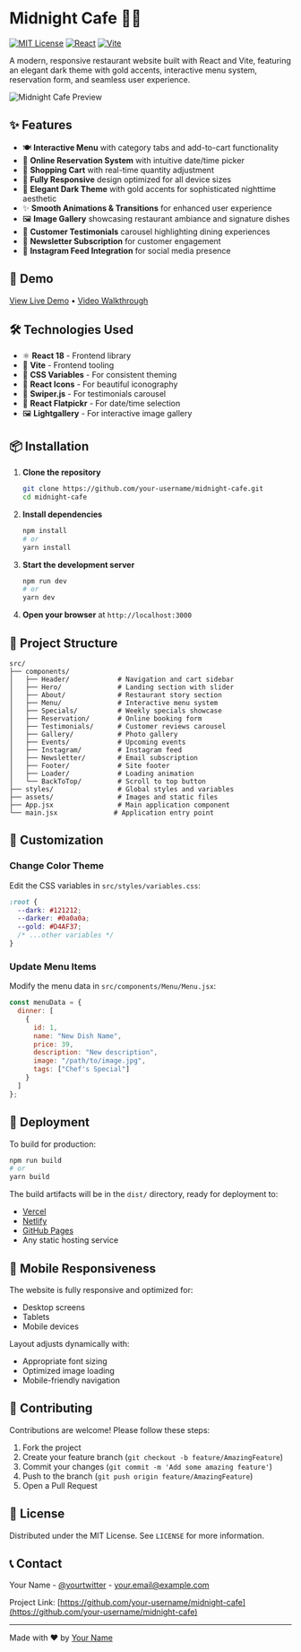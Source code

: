 # Midnight Cafe 🌙✨

[![MIT License](https://img.shields.io/badge/License-MIT-gold.svg)](https://opensource.org/licenses/MIT)
[![React](https://img.shields.io/badge/React-18-61DAFB.svg?logo=react&logoColor=white)](https://reactjs.org/)
[![Vite](https://img.shields.io/badge/Vite-Latest-646CFF.svg?logo=vite&logoColor=white)](https://vitejs.dev/)

A modern, responsive restaurant website built with React and Vite, featuring an elegant dark theme with gold accents, interactive menu system, reservation form, and seamless user experience.

![Midnight Cafe Preview](https://i.imgur.com/JqYeZvn.png)

## ✨ Features

- 🍽️ **Interactive Menu** with category tabs and add-to-cart functionality
- 📅 **Online Reservation System** with intuitive date/time picker
- 🛒 **Shopping Cart** with real-time quantity adjustment
- 📱 **Fully Responsive** design optimized for all device sizes
- 🌙 **Elegant Dark Theme** with gold accents for sophisticated nighttime aesthetic
- ✨ **Smooth Animations & Transitions** for enhanced user experience
- 🖼️ **Image Gallery** showcasing restaurant ambiance and signature dishes
- 💬 **Customer Testimonials** carousel highlighting dining experiences
- 📰 **Newsletter Subscription** for customer engagement
- 📱 **Instagram Feed Integration** for social media presence

## 🚀 Demo

[View Live Demo](https://midnight-cafe.vercel.app) • [Video Walkthrough](https://youtu.be/demo-link)

## 🛠️ Technologies Used

- ⚛️ **React 18** - Frontend library
- 🚀 **Vite** - Frontend tooling
- 💅 **CSS Variables** - For consistent theming
- 🎨 **React Icons** - For beautiful iconography
- 🔄 **Swiper.js** - For testimonials carousel
- 📅 **React Flatpickr** - For date/time selection
- 🖼️ **Lightgallery** - For interactive image gallery

## 📦 Installation

1. **Clone the repository**
   ```bash
   git clone https://github.com/your-username/midnight-cafe.git
   cd midnight-cafe
   ```

2. **Install dependencies**
   ```bash
   npm install
   # or
   yarn install
   ```

3. **Start the development server**
   ```bash
   npm run dev
   # or
   yarn dev
   ```

4. **Open your browser** at `http://localhost:3000`

## 📁 Project Structure

```
src/
├── components/
│   ├── Header/            # Navigation and cart sidebar
│   ├── Hero/              # Landing section with slider
│   ├── About/             # Restaurant story section
│   ├── Menu/              # Interactive menu system
│   ├── Specials/          # Weekly specials showcase
│   ├── Reservation/       # Online booking form
│   ├── Testimonials/      # Customer reviews carousel
│   ├── Gallery/           # Photo gallery
│   ├── Events/            # Upcoming events
│   ├── Instagram/         # Instagram feed
│   ├── Newsletter/        # Email subscription
│   ├── Footer/            # Site footer
│   ├── Loader/            # Loading animation
│   └── BackToTop/         # Scroll to top button
├── styles/                # Global styles and variables
├── assets/                # Images and static files
├── App.jsx                # Main application component
└── main.jsx              # Application entry point
```

## 🎨 Customization

### Change Color Theme

Edit the CSS variables in `src/styles/variables.css`:

```css
:root {
  --dark: #121212;
  --darker: #0a0a0a;
  --gold: #D4AF37;
  /* ...other variables */
}
```

### Update Menu Items

Modify the menu data in `src/components/Menu/Menu.jsx`:

```javascript
const menuData = {
  dinner: [
    {
      id: 1,
      name: "New Dish Name",
      price: 39,
      description: "New description",
      image: "/path/to/image.jpg",
      tags: ["Chef's Special"]
    }
  ]
};
```

## 🚢 Deployment

To build for production:

```bash
npm run build
# or
yarn build
```

The build artifacts will be in the `dist/` directory, ready for deployment to:

- [Vercel](https://vercel.com)
- [Netlify](https://netlify.com)
- [GitHub Pages](https://pages.github.com)
- Any static hosting service

## 📱 Mobile Responsiveness

The website is fully responsive and optimized for:
- Desktop screens
- Tablets
- Mobile devices

Layout adjusts dynamically with:
- Appropriate font sizing
- Optimized image loading
- Mobile-friendly navigation

## 🤝 Contributing

Contributions are welcome! Please follow these steps:

1. Fork the project
2. Create your feature branch (`git checkout -b feature/AmazingFeature`)
3. Commit your changes (`git commit -m 'Add some amazing feature'`)
4. Push to the branch (`git push origin feature/AmazingFeature`)
5. Open a Pull Request

## 📄 License

Distributed under the MIT License. See `LICENSE` for more information.

## 📞 Contact

Your Name - [@yourtwitter](https://twitter.com/yourhandle) - your.email@example.com

Project Link: [https://github.com/your-username/midnight-cafe](https://github.com/your-username/midnight-cafe)

---

Made with ❤️ by [Your Name](https://your-portfolio.com)
